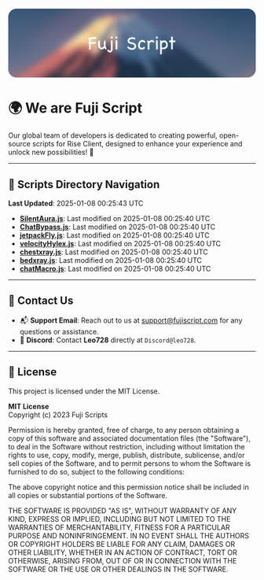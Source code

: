![Banner](.github/b.webp)

# 🌍 **We are Fuji Script**

Our global team of developers is dedicated to creating powerful, open-source scripts for Rise Client, designed to enhance your experience and unlock new possibilities! 🌟

---
<!-- SCRIPTS_NAVIGATION_START -->
## 📂 **Scripts Directory Navigation**

**Last Updated**: 2025-01-08 00:25:43 UTC

- **[SilentAura.js](scripts/SilentAura.js)**: Last modified on 2025-01-08 00:25:40 UTC
- **[ChatBypass.js](scripts/ChatBypass.js)**: Last modified on 2025-01-08 00:25:40 UTC
- **[jetpackFly.js](scripts/jetpackFly.js)**: Last modified on 2025-01-08 00:25:40 UTC
- **[velocityHylex.js](scripts/velocityHylex.js)**: Last modified on 2025-01-08 00:25:40 UTC
- **[chestxray.js](scripts/chestxray.js)**: Last modified on 2025-01-08 00:25:40 UTC
- **[bedxray.js](scripts/bedxray.js)**: Last modified on 2025-01-08 00:25:40 UTC
- **[chatMacro.js](scripts/chatMacro.js)**: Last modified on 2025-01-08 00:25:40 UTC

<!-- SCRIPTS_NAVIGATION_END -->

---

## 💬 **Contact Us**  
- 📬 **Support Email**: Reach out to us at [support@fujiscript.com](mailto:support@fujiscript.com) for any questions or assistance.  
- 💬 **Discord**: Contact **Leo728** directly at `Discord@leo728`.

---

## 📜 **License**

This project is licensed under the MIT License.  

**MIT License**  
Copyright (c) 2023 Fuji Scripts  

Permission is hereby granted, free of charge, to any person obtaining a copy of this software and associated documentation files (the "Software"), to deal in the Software without restriction, including without limitation the rights to use, copy, modify, merge, publish, distribute, sublicense, and/or sell copies of the Software, and to permit persons to whom the Software is furnished to do so, subject to the following conditions:  

The above copyright notice and this permission notice shall be included in all copies or substantial portions of the Software.  

THE SOFTWARE IS PROVIDED "AS IS", WITHOUT WARRANTY OF ANY KIND, EXPRESS OR IMPLIED, INCLUDING BUT NOT LIMITED TO THE WARRANTIES OF MERCHANTABILITY, FITNESS FOR A PARTICULAR PURPOSE AND NONINFRINGEMENT. IN NO EVENT SHALL THE AUTHORS OR COPYRIGHT HOLDERS BE LIABLE FOR ANY CLAIM, DAMAGES OR OTHER LIABILITY, WHETHER IN AN ACTION OF CONTRACT, TORT OR OTHERWISE, ARISING FROM, OUT OF OR IN CONNECTION WITH THE SOFTWARE OR THE USE OR OTHER DEALINGS IN THE SOFTWARE.  
